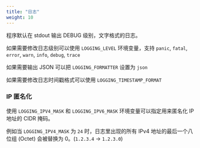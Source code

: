 ```yaml
---
title: "日志"
weight: 10
---
```


程序默认在 stdout 输出 DEBUG 级别，文字格式的日志。

如果需要修改日志级别可以使用 `LOGGING_LEVEL` 环境变量，支持 `panic`, `fatal`, `error`, `warn`, `info`, `debug`, `trace`

如果需要输出 JSON 可以把 `LOGGING_FORMATTER` 设置为 `json`

如果需要修改日志时间戳格式可以使用 `LOGGING_TIMESTAMP_FORMAT`

### IP 匿名化

使用 `LOGGING_IPV4_MASK` 和 `LOGGING_IPV6_MASK` 环境变量可以指定用来匿名化 IP 地址的 CIDR 掩码。

例如当 `LOGGING_IPV4_MASK` 为 `24` 时，日志里出现的所有 IPv4 地址的最后一个八位组 (Octet) 会被替换为 0。(`1.2.3.4` -> `1.2.3.0`)